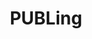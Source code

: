 ---
id: 13
title: PUBLing
caption: 무료 모바일 프로필 명함 제작
url: https://publing.co.kr/
category: Etc
device: PC, Mobile
size: small
---